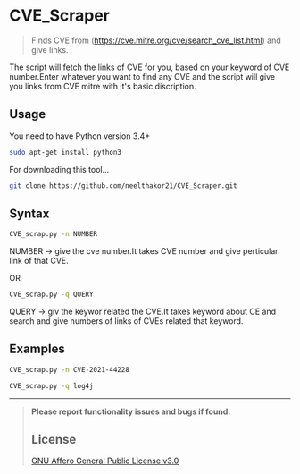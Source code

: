# CVE_Scraper

> Finds CVE from (https://cve.mitre.org/cve/search_cve_list.html) and give links.

The script will fetch the links of CVE for you, based on your keyword of CVE number.Enter whatever you want to find any CVE and the script will give you links from CVE mitre with it's basic discription.

## Usage

You need to have Python version 3.4+

```bash
sudo apt-get install python3
```

For downloading this tool...

```bash
git clone https://github.com/neelthakor21/CVE_Scraper.git
```

## Syntax

```bash
CVE_scrap.py -n NUMBER
```
NUMBER -> give the cve number.It takes CVE number and give perticular link of that CVE.

OR

```bash
CVE_scrap.py -q QUERY
```
QUERY -> giv the keywor related the CVE.It takes keyword about CE and search and give numbers of links of CVEs related that keyword.

## Examples

```bash
CVE_scrap.py -n CVE-2021-44228

CVE_scrap.py -q log4j
```

----------------------------------------------------------------------------------------------------------------------------------------------------------------------
> **Please report functionality issues and bugs if found.**
>  
> ## License
> [GNU Affero General Public License v3.0](https://www.gnu.org/licenses/agpl-3.0.en.html)

